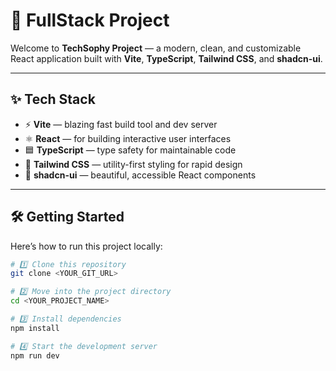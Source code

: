 # 🌟 FullStack Project

Welcome to **TechSophy Project** — a modern, clean, and customizable React application built with **Vite**, **TypeScript**, **Tailwind CSS**, and **shadcn-ui**.

---

## ✨ Tech Stack

- ⚡ **Vite** — blazing fast build tool and dev server
- ⚛️ **React** — for building interactive user interfaces
- 🟦 **TypeScript** — type safety for maintainable code
- 🎨 **Tailwind CSS** — utility-first styling for rapid design
- 🧩 **shadcn-ui** — beautiful, accessible React components

---

## 🛠️ Getting Started

Here’s how to run this project locally:

```bash
# 1️⃣ Clone this repository
git clone <YOUR_GIT_URL>

# 2️⃣ Move into the project directory
cd <YOUR_PROJECT_NAME>

# 3️⃣ Install dependencies
npm install

# 4️⃣ Start the development server
npm run dev

